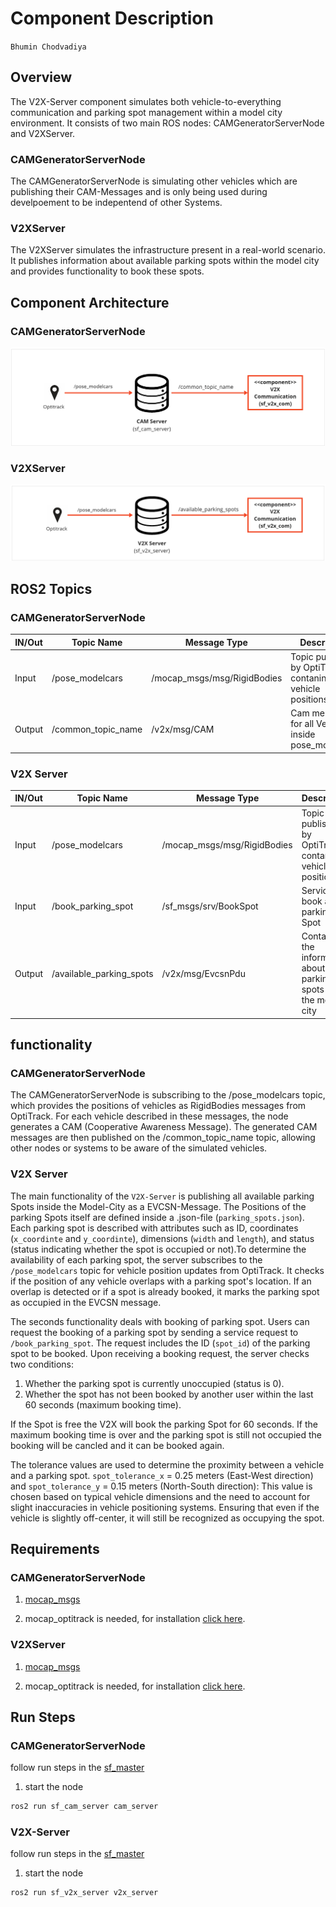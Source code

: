 # Component Description

`Bhumin Chodvadiya`

## Overview

The V2X-Server component simulates both vehicle-to-everything communication and parking spot management within a model city environment. It consists of two main ROS nodes: CAMGeneratorServerNode and V2XServer.

### CAMGeneratorServerNode
The CAMGeneratorServerNode is simulating other vehicles which are publishing their CAM-Messages and is only being used during develpoement to be indepentend of other Systems.

### V2XServer
The V2XServer simulates the infrastructure present in a real-world scenario. It publishes information about available parking spots within the model city and provides functionality to book these spots.

## Component Architecture

### CAMGeneratorServerNode
![Architecture of the V2X-Server](resource/cam_server.png)

### V2XServer
![Architecture of the V2X-Server](resource/v2x_server.png)

## ROS2 Topics

### CAMGeneratorServerNode

| IN/Out | Topic Name                     | Message Type                     | Description                                              |
|--------|--------------------------------|----------------------------------|----------------------------------------------------------|
| Input  | /pose_modelcars                | /mocap_msgs/msg/RigidBodies      | Topic published by OptiTrack contaning vehicle positions |
| Output | /common_topic_name               | /v2x/msg/CAM                     | Cam message for all Vehicles inside pose_modelcars       |

### V2X Server

| IN/Out | Topic Name                     | Message Type                     | Description                                                            |
|--------|--------------------------------|----------------------------------|------------------------------------------------------------------------|
| Input  | /pose_modelcars                | /mocap_msgs/msg/RigidBodies      | Topic published by OptiTrack contaning vehicle positions               |
| Input  | /book_parking_spot             | /sf_msgs/srv/BookSpot            | Service to book a parking Spot                                         |
| Output | /available_parking_spots       | /v2x/msg/EvcsnPdu                | Containg the information about all parking spots inside the model city |
 
## functionality

### CAMGeneratorServerNode
The CAMGeneratorServerNode is subscribing to the /pose_modelcars topic, which provides the positions of vehicles as RigidBodies messages from OptiTrack. For each vehicle described in these messages, the node generates a CAM (Cooperative Awareness Message). The generated CAM messages are then published on the /common_topic_name topic, allowing other nodes or systems to be aware of the simulated vehicles. 

### V2X Server
The main functionality of the `V2X-Server` is publishing all available parking Spots inside the Model-City as a EVCSN-Message. The Positions of the parking Spots itself are defined inside a .json-file (`parking_spots.json`). Each parking spot is described with attributes such as ID, coordinates (`x_coordinte` and `y_coordinte`), dimensions (`width` and `length`), and status (status indicating whether the spot is occupied or not).To determine the availability of each parking spot, the server subscribes to the `/pose_modelcars` topic for vehicle position updates from OptiTrack. It checks if the position of any vehicle overlaps with a parking spot's location. If an overlap is detected or if a spot is already booked, it marks the parking spot as occupied in the EVCSN message.

The seconds functionality deals with booking of parking spot. Users can request the booking of a parking spot by sending a service request to `/book_parking_spot`. The request includes the ID (`spot_id`) of the parking spot to be booked. Upon receiving a booking request, the server checks two conditions:
   1. Whether the parking spot is currently unoccupied (status is 0).
   2. Whether the spot has not been booked by another user within the last 60 seconds (maximum booking time).

If the Spot is free the V2X will book the parking Spot for 60 seconds. If the maximum booking time is over and the parking spot is still not occupied the booking will be cancled and it can be booked again.

The tolerance values are used to determine the proximity between a vehicle and a parking spot.
`spot_tolerance_x` = 0.25 meters (East-West direction) and `spot_tolerance_y` = 0.15 meters (North-South direction): This value is chosen based on typical vehicle dimensions and the need to account for slight inaccuracies in vehicle positioning systems. Ensuring that even if the vehicle is slightly off-center, it will still be recognized as occupying the spot. 

## Requirements

### CAMGeneratorServerNode

1. [mocap_msgs](https://git.hs-coburg.de/pau5849s/mocap_msgs.git) 

2. mocap_optitrack is needed, for installation [click here](https://github.com/ros-drivers/mocap_optitrack).

### V2XServer

1. [mocap_msgs](https://git.hs-coburg.de/pau5849s/mocap_msgs.git) 

2. mocap_optitrack is needed, for installation [click here](https://github.com/ros-drivers/mocap_optitrack).

## Run Steps

### CAMGeneratorServerNode

follow run steps in the [sf_master](https://git.hs-coburg.de/SpotFinder/sf_master.git)

1. start the node
```bash
ros2 run sf_cam_server cam_server
```

### V2X-Server

follow run steps in the [sf_master](https://git.hs-coburg.de/SpotFinder/sf_master.git)

1. start the node
```bash
ros2 run sf_v2x_server v2x_server
```